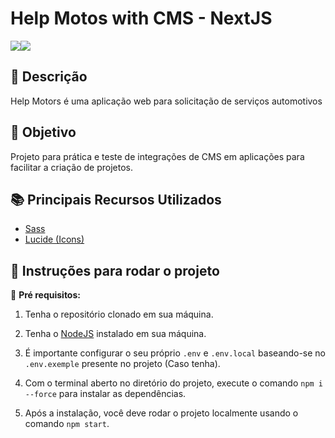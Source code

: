 <!--![](.github/assets/images/logo.png)-->

# Help Motos with CMS - NextJS

[![](https://img.shields.io/badge/Status-Em%20Desenvolvimento-red)](#)[![](https://img.shields.io/badge/Version-1.0.0-yellow)](#)

<!-- ## 📸 Preview 

<div align="center">
  <div style="display: flex; justify-content: center;">
    <img src=".github/assets/images/preview01.gif" style="height: 450px;">
  </div>
</div> -->

## 📝 Descrição

Help Motors é uma aplicação web para solicitação de serviços automotivos

## 🚀 Objetivo

Projeto para prática e teste de integrações de CMS em aplicações para facilitar a criação de projetos.

## 📚 Principais Recursos Utilizados

- [Sass](https://nextjs.org/docs/app/building-your-application/styling/sass)
- [Lucide (Icons)](https://lucide.dev/)

## 🔎 Instruções para rodar o projeto

📌 **Pré requisitos:**
1. Tenha o repositório clonado em sua máquina.

2. Tenha o [NodeJS](https://nodejs.org/) instalado em sua máquina.

3. É importante configurar o seu próprio `.env` e `.env.local` baseando-se no `.env.exemple` presente no projeto (Caso tenha).

4. Com o terminal aberto no diretório do projeto, execute o comando `npm i --force` para instalar as dependências.
   
5. Após a instalação, você deve rodar o projeto localmente usando o comando `npm start`.